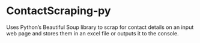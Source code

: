 # ContactScraping-py
Uses Python’s Beautiful Soup library to scrap for contact details on an input web page and stores them in an excel file or outputs it to the console.
